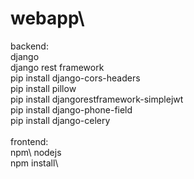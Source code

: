 # webapp\
backend:\
django \
django rest framework\
pip install django-cors-headers\
pip install pillow\
pip install djangorestframework-simplejwt\
pip install django-phone-field\
pip install django-celery\
\
frontend:\
npm\ 
nodejs\
npm install\




